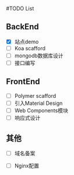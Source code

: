 #TODO List

## BackEnd
- [x] 站点demo
- [ ] Koa scafford
- [ ] mongodb数据库设计
- [ ] 接口编写

## FrontEnd
- [ ] Polymer scafford
- [ ] 引入Material Design 
- [ ] Web Components模块
- [ ] 响应式设计 

## 其他
- [ ] 域名备案
- [ ] Nginx配置

